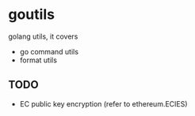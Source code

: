 # goutils
golang utils, it covers
 - go command utils
 - format utils


## TODO

- EC public key encryption (refer to ethereum.ECIES)